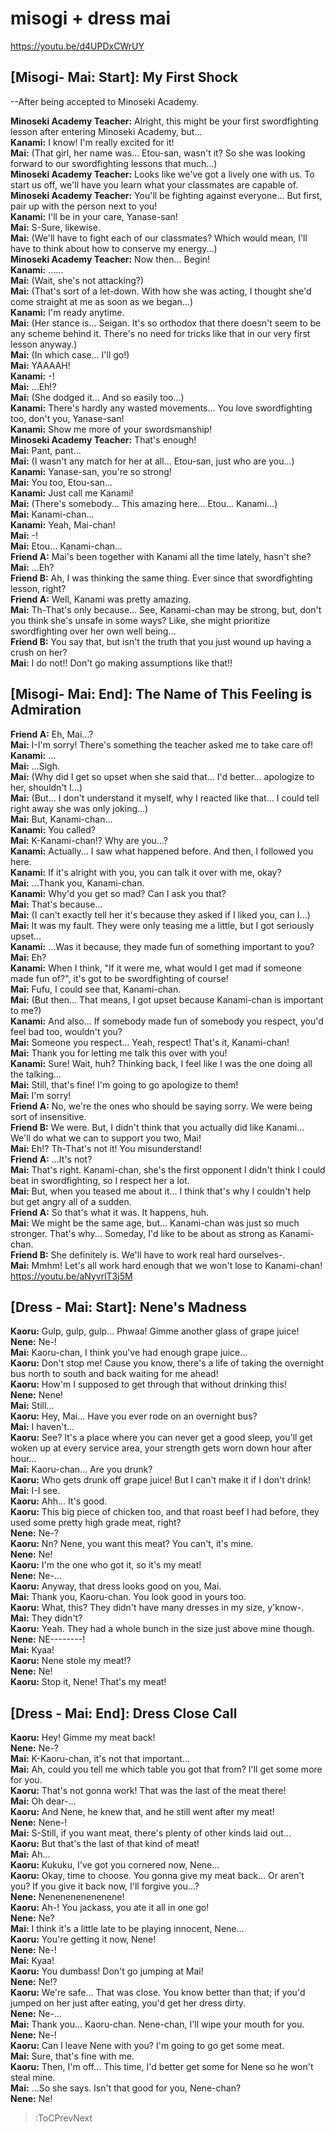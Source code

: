 
misogi + dress mai
==================
https://youtu.be/d4UPDxCWrUY

  

## [Misogi- Mai: Start]: My First Shock
--After being accepted to Minoseki Academy.

  
**Minoseki Academy Teacher:** Alright, this might be your first swordfighting lesson after entering Minoseki Academy, but...  
**Kanami:** I know\! I'm really excited for it\!  
**Mai:** (That girl, her name was... Etou-san, wasn't it? So she was looking forward to our swordfighting lessons that much...)  
**Minoseki Academy Teacher:** Looks like we've got a lively one with us. To start us off, we'll have you learn what your classmates are capable of.  
**Minoseki Academy Teacher:** You'll be fighting against everyone... But first, pair up with the person next to you\!  
**Kanami:** I'll be in your care, Yanase-san\!  
**Mai:** S-Sure, likewise.  
**Mai:** (We'll have to fight each of our classmates? Which would mean, I'll have to think about how to conserve my energy...)  
**Minoseki Academy Teacher:** Now then... Begin\!  
**Kanami:** ......  
**Mai:** (Wait, she's not attacking?)  
**Mai:** (That's sort of a let-down. With how she was acting, I thought she'd come straight at me as soon as we began...)  
**Kanami:** I'm ready anytime.  
**Mai:** (Her stance is... Seigan. It's so orthodox that there doesn't seem to be any scheme behind it. There's no need for tricks like that in our very first lesson anyway.)  
**Mai:** (In which case... I'll go\!)  
**Mai:** YAAAAH\!  
**Kanami:** -\!  
**Mai:** ...Eh\!?  
**Mai:** (She dodged it... And so easily too...)  
**Kanami:** There's hardly any wasted movements... You love swordfighting too, don't you, Yanase-san\!  
**Kanami:** Show me more of your swordsmanship\!  
**Minoseki Academy Teacher:** That's enough\!  
**Mai:** Pant, pant...  
**Mai:** (I wasn't any match for her at all... Etou-san, just who are you...)  
**Kanami:** Yanase-san, you're so strong\!  
**Mai:** You too, Etou-san...  
**Kanami:** Just call me Kanami\!  
**Mai:** (There's somebody... This amazing here... Etou... Kanami...)  
**Mai:** Kanami-chan...  
**Kanami:** Yeah, Mai-chan\!  
**Mai:** -\!  
**Mai:** Etou... Kanami-chan...  
**Friend A:** Mai's been together with Kanami all the time lately, hasn't she?  
**Mai:** ...Eh?  
**Friend B:** Ah, I was thinking the same thing. Ever since that swordfighting lesson, right?  
**Friend A:** Well, Kanami was pretty amazing.  
**Mai:** Th-That's only because... See, Kanami-chan may be strong, but, don't you think she's unsafe in some ways? Like, she might prioritize swordfighting over her own well being...  
**Friend B:** You say that, but isn't the truth that you just wound up having a crush on her?  
**Mai:** I do not\!\! Don't go making assumptions like that\!\!  

## [Misogi- Mai: End]: The Name of This Feeling is Admiration
**Friend A:** Eh, Mai...?  
**Mai:** I-I'm sorry\! There's something the teacher asked me to take care of\!  
**Kanami:** ...  
**Mai:** ...Sigh.  
**Mai:** (Why did I get so upset when she said that... I'd better... apologize to her, shouldn't I...)  
**Mai:** (But... I don't understand it myself, why I reacted like that... I could tell right away she was only joking...)  
**Mai:** But, Kanami-chan...  
**Kanami:** You called?  
**Mai:** K-Kanami-chan\!? Why are you...?  
**Kanami:** Actually... I saw what happened before. And then, I followed you here.  
**Kanami:** If it's alright with you, you can talk it over with me, okay?  
**Mai:** ...Thank you, Kanami-chan.  
**Kanami:** Why'd you get so mad? Can I ask you that?  
**Mai:** That's because...  
**Mai:** (I can't exactly tell her it's because they asked if I liked you, can I...)  
**Mai:** It was my fault. They were only teasing me a little, but I got seriously upset...  
**Kanami:** ...Was it because, they made fun of something important to you?  
**Mai:** Eh?  
**Kanami:** When I think, "If it were me, what would I get mad if someone made fun of?", it's got to be swordfighting of course\!  
**Mai:** Fufu, I could see that, Kanami-chan.  
**Mai:** (But then... That means, I got upset because Kanami-chan is important to me?)  
**Kanami:** And also... If somebody made fun of somebody you respect, you'd feel bad too, wouldn't you?  
**Mai:** Someone you respect... Yeah, respect\! That's it, Kanami-chan\!  
**Mai:** Thank you for letting me talk this over with you\!  
**Kanami:** Sure\! Wait, huh? Thinking back, I feel like I was the one doing all the talking...  
**Mai:** Still, that's fine\! I'm going to go apologize to them\!  
**Mai:** I'm sorry\!  
**Friend A:** No, we're the ones who should be saying sorry. We were being sort of insensitive.  
**Friend B:** We were. But, I didn't think that you actually did like Kanami... We'll do what we can to support you two, Mai\!  
**Mai:** Eh\!? Th-That's not it\! You misunderstand\!  
**Friend A:** ...It's not?  
**Mai:** That's right. Kanami-chan, she's the first opponent I didn't think I could beat in swordfighting, so I respect her a lot.  
**Mai:** But, when you teased me about it... I think that's why I couldn't help but get angry all of a sudden.  
**Friend A:** So that's what it was. It happens, huh.  
**Mai:** We might be the same age, but... Kanami-chan was just so much stronger. That's why... Someday, I'd like to be about as strong as Kanami-chan.  
**Friend B:** She definitely is. We'll have to work real hard ourselves-.  
**Mai:** Mmhm\! Let's all work hard enough that we won't lose to Kanami-chan\!  
https://youtu.be/aNyvrlT3j5M

  

## [Dress - Mai: Start]: Nene's Madness
**Kaoru:** Gulp, gulp, gulp... Phwaa\! Gimme another glass of grape juice\!  
**Nene:** Ne-\!  
**Mai:** Kaoru-chan, I think you've had enough grape juice...  
**Kaoru:** Don't stop me\! Cause you know, there's a life of taking the overnight bus north to south and back waiting for me ahead\!  
**Kaoru:** How'm I supposed to get through that without drinking this\!  
**Nene:** Nene\!  
**Mai:** Still...  
**Kaoru:** Hey, Mai... Have you ever rode on an overnight bus?  
**Mai:** I haven't...  
**Kaoru:** See? It's a place where you can never get a good sleep, you'll get woken up at every service area, your strength gets worn down hour after hour...  
**Mai:** Kaoru-chan... Are you drunk?  
**Kaoru:** Who gets drunk off grape juice\! But I can't make it if I don't drink\!  
**Mai:** I-I see.  
**Kaoru:** Ahh... It's good.  
**Kaoru:** This big piece of chicken too, and that roast beef I had before, they used some pretty high grade meat, right?  
**Nene:** Ne-?  
**Kaoru:** Nn? Nene, you want this meat? You can't, it's mine.  
**Nene:** Ne\!  
**Kaoru:** I'm the one who got it, so it's my meat\!  
**Nene:** Ne-...  
**Kaoru:** Anyway, that dress looks good on you, Mai.  
**Mai:** Thank you, Kaoru-chan. You look good in yours too.  
**Kaoru:** What, this? They didn't have many dresses in my size, y'know-.  
**Mai:** They didn't?  
**Kaoru:** Yeah. They had a whole bunch in the size just above mine though.  
**Nene:** NE--------\!  
**Mai:** Kyaa\!  
**Kaoru:** Nene stole my meat\!?  
**Nene:** Ne\!  
**Kaoru:** Stop it, Nene\! That's my meat\!  

## [Dress - Mai: End]: Dress Close Call
**Kaoru:** Hey\! Gimme my meat back\!  
**Nene:** Ne-?  
**Mai:** K-Kaoru-chan, it's not that important...  
**Mai:** Ah, could you tell me which table you got that from? I'll get some more for you.  
**Kaoru:** That's not gonna work\! That was the last of the meat there\!  
**Mai:** Oh dear-...  
**Kaoru:** And Nene, he knew that, and he still went after my meat\!  
**Nene:** Nene-\!  
**Mai:** S-Still, if you want meat, there's plenty of other kinds laid out...  
**Kaoru:** But that's the last of that kind of meat\!  
**Mai:** Ah...  
**Kaoru:** Kukuku, I've got you cornered now, Nene...  
**Kaoru:** Okay, time to choose. You gonna give my meat back... Or aren't you? If you give it back now, I'll forgive you...?  
**Nene:** Nenenenenenenene\!  
**Kaoru:** Ah-\! You jackass, you ate it all in one go\!  
**Nene:** Ne?  
**Mai:** I think it's a little late to be playing innocent, Nene...  
**Kaoru:** You're getting it now, Nene\!  
**Nene:** Ne-\!  
**Mai:** Kyaa\!  
**Kaoru:** You dumbass\! Don't go jumping at Mai\!  
**Nene:** Ne\!?  
**Kaoru:** We're safe... That was close. You know better than that; if you'd jumped on her just after eating, you'd get her dress dirty.  
**Nene:** Ne-...  
**Mai:** Thank you... Kaoru-chan. Nene-chan, I'll wipe your mouth for you.  
**Nene:** Ne-\!  
**Kaoru:** Can I leave Nene with you? I'm going to go get some meat.  
**Mai:** Sure, that's fine with me.  
**Kaoru:** Then, I'm off... This time, I'd better get some for Nene so he won't steal mine.  
**Mai:** ...So she says. Isn't that good for you, Nene-chan?  
**Nene:** Ne\!  
> :ToCPrevNext